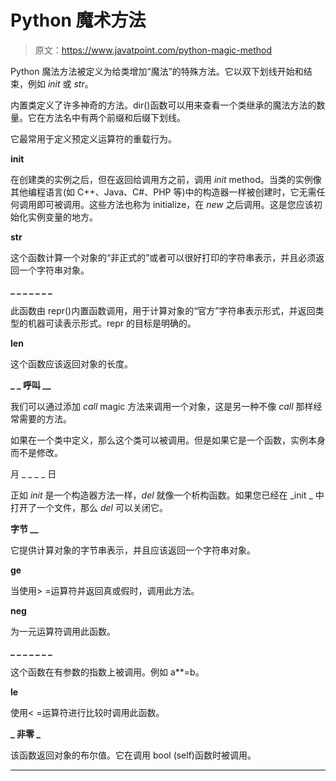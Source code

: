 # Python 魔术方法

> 原文：<https://www.javatpoint.com/python-magic-method>

Python 魔法方法被定义为给类增加“魔法”的特殊方法。它以双下划线开始和结束，例如 _init_ 或 _str_。

内置类定义了许多神奇的方法。dir()函数可以用来查看一个类继承的魔法方法的数量。它在方法名中有两个前缀和后缀下划线。

它最常用于定义预定义运算符的重载行为。

**__init__**

在创建类的实例之后，但在返回给调用方之前，调用 _init_ method。当类的实例像其他编程语言(如 C++、Java、C#、PHP 等)中的构造器一样被创建时，它无需任何调用即可被调用。这些方法也称为 initialize，在 _new_ 之后调用。这是您应该初始化实例变量的地方。

**__str__**

这个函数计算一个对象的“非正式的”或者可以很好打印的字符串表示，并且必须返回一个字符串对象。

**_ _ _ _ _ _ _**

此函数由 repr()内置函数调用，用于计算对象的“官方”字符串表示形式，并返回类型的机器可读表示形式。repr 的目标是明确的。

**__len__**

这个函数应该返回对象的长度。

**_ _ 呼叫 __**

我们可以通过添加 _call_ magic 方法来调用一个对象，这是另一种不像 _call_ 那样经常需要的方法。

如果在一个类中定义，那么这个类可以被调用。但是如果它是一个函数，实例本身而不是修改。

月 _ _ _ _ 日

正如 _init_ 是一个构造器方法一样，_del_ 就像一个析构函数。如果您已经在 _init _ 中打开了一个文件，那么 _del_ 可以关闭它。

**字节 __**

它提供计算对象的字节串表示，并且应该返回一个字符串对象。

**__ge__**

当使用> =运算符并返回真或假时，调用此方法。

**__neg__**

为一元运算符调用此函数。

**_ _ _ _ _ _ _**

这个函数在有参数的指数上被调用。例如 a**=b。

**__le__**

使用< =运算符进行比较时调用此函数。

**_ 非零 _**

该函数返回对象的布尔值。它在调用 bool (self)函数时被调用。

* * *